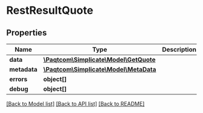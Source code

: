 # RestResultQuote

## Properties

 Name         | Type                                              | Description | Notes      
--------------|---------------------------------------------------|-------------|------------
 **data**     | [**\Paqtcom\Simplicate\Model\GetQuote**](GetQuote.md) |             | [optional] 
 **metadata** | [**\Paqtcom\Simplicate\Model\MetaData**](MetaData.md) |             | [optional] 
 **errors**   | **object[]**                                      |             | [optional] 
 **debug**    | **object[]**                                      |             | [optional] 

[[Back to Model list]](../README.md#documentation-for-models) [[Back to API list]](../README.md#documentation-for-api-endpoints) [[Back to README]](../README.md)


